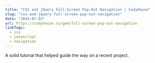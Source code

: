 ```yaml
---
title: "CSS and jQuery Full-Screen Pop-Out Navigation | CodyHouse"
slug: "css-and-jquery-full-screen-pop-out-navigation"
date: "2019-07-03"
url: https://codyhouse.co/gem/full-screen-pop-out-navigation
linkTags:
  - css
  - javascript
  - navigation
---
```


A solid tutorial that helped guide the way on a recent project.
